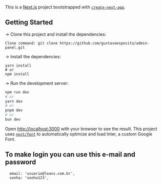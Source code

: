 This is a [Next.js](https://nextjs.org/) project bootstrapped with [`create-next-app`](https://github.com/vercel/next.js/tree/canary/packages/create-next-app).

## Getting Started

-> Clone this project and install the dependencies:

```
Clone command: git clone https://github.com/gustavoesposito/admin-panel.git
```

-> Install the dependencies:

```
yarn install
# or
npm install
```

-> Run the development server:

```bash
npm run dev
# or
yarn dev
# or
pnpm dev
# or
bun dev
```

Open [http://localhost:3000](http://localhost:3000) with your browser to see the result.
This project uses [`next/font`](https://nextjs.org/docs/basic-features/font-optimization) to automatically optimize and load Inter, a custom Google Font.

## To make login you can use this e-mail and password 

```
  email: 'usuario@leans.com.br',
  senha: 'senha123',
```
